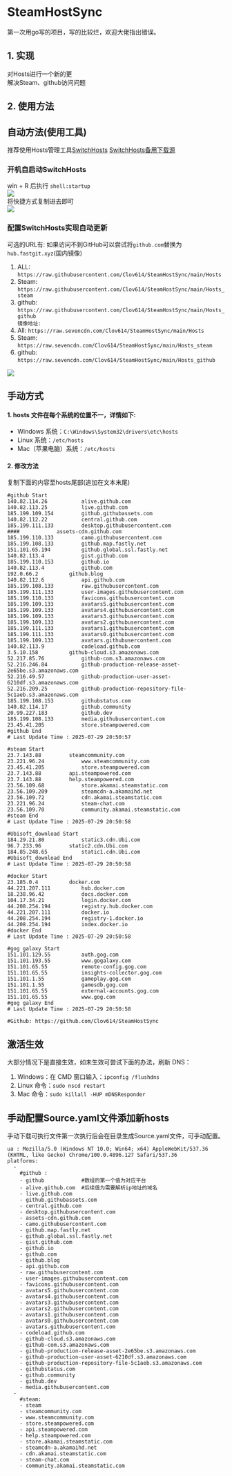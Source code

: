 # SteamHostSync
第一次用go写的项目，写的比较烂，欢迎大佬指出错误。

## 1. 实现
对Hosts进行一个新的更  
解决Steam、github访问问题

## 2. 使用方法
## 自动方法(使用工具)
推荐使用Hosts管理工具[SwitchHosts](https://github.com/oldj/SwitchHosts) 
[SwitchHosts备用下载源](https://nas.iaimi.info/s/nT5pb8jMQp32QwB)
### 开机自启动SwitchHosts
win + R 后执行 `shell:startup`    
![](/img/1.png)  
将快捷方式复制进去即可  
![](/img/2.png)  
### 配置SwitchHosts实现自动更新  
可选的URL有:
如果访问不到GitHub可以尝试将`github.com`替换为`hub.fastgit.xyz`(国内镜像)
1. ALL: `https://raw.githubusercontent.com/Clov614/SteamHostSync/main/Hosts`  
2. Steam: `https://raw.githubusercontent.com/Clov614/SteamHostSync/main/Hosts_steam`  
3. github: `https://raw.githubusercontent.com/Clov614/SteamHostSync/main/Hosts_github`    
`镜像地址:`
4. All: `https://raw.sevencdn.com/Clov614/SteamHostSync/main/Hosts`  
5. Steam: `https://raw.sevencdn.com/Clov614/SteamHostSync/main/Hosts_steam`  
6. github: `https://raw.sevencdn.com/Clov614/SteamHostSync/main/Hosts_github`  

![](/img/3.png)

## 手动方式
#### 1. hosts 文件在每个系统的位置不一，详情如下:
- Windows 系统：`C:\Windows\System32\drivers\etc\hosts`
- Linux 系统：`/etc/hosts`
- Mac（苹果电脑）系统：`/etc/hosts`

#### 2. 修改方法
复制下面的内容至hosts尾部(追加在文本末尾)

```
#github Start
140.82.114.26			alive.github.com
140.82.113.25			live.github.com
185.199.109.154			github.githubassets.com
140.82.112.22			central.github.com
185.199.111.133			desktop.githubusercontent.com
####			assets-cdn.github.com
185.199.110.133			camo.githubusercontent.com
185.199.108.133			github.map.fastly.net
151.101.65.194			github.global.ssl.fastly.net
140.82.113.4			gist.github.com
185.199.110.153			github.io
140.82.113.4			github.com
192.0.66.2			github.blog
140.82.112.6			api.github.com
185.199.108.133			raw.githubusercontent.com
185.199.111.133			user-images.githubusercontent.com
185.199.110.133			favicons.githubusercontent.com
185.199.109.133			avatars5.githubusercontent.com
185.199.109.133			avatars4.githubusercontent.com
185.199.109.133			avatars3.githubusercontent.com
185.199.109.133			avatars2.githubusercontent.com
185.199.111.133			avatars1.githubusercontent.com
185.199.111.133			avatars0.githubusercontent.com
185.199.109.133			avatars.githubusercontent.com
140.82.113.9			codeload.github.com
3.5.10.158			github-cloud.s3.amazonaws.com
52.217.85.76			github-com.s3.amazonaws.com
52.216.246.84			github-production-release-asset-2e65be.s3.amazonaws.com
52.216.49.57			github-production-user-asset-6210df.s3.amazonaws.com
52.216.209.25			github-production-repository-file-5c1aeb.s3.amazonaws.com
185.199.108.153			githubstatus.com
140.82.114.17			github.community
20.99.227.183			github.dev
185.199.108.133			media.githubusercontent.com
23.45.41.205			store.steampowered.com
#github End
# Last Update Time : 2025-07-29 20:50:57 

#steam Start
23.7.143.88			steamcommunity.com
23.221.96.24			www.steamcommunity.com
23.45.41.205			store.steampowered.com
23.7.143.88			api.steampowered.com
23.7.143.88			help.steampowered.com
23.56.109.68			store.akamai.steamstatic.com
23.56.109.209			steamcdn-a.akamaihd.net
23.56.109.72			cdn.akamai.steamstatic.com
23.221.96.24			steam-chat.com
23.56.109.70			community.akamai.steamstatic.com
#steam End
# Last Update Time : 2025-07-29 20:50:58 

#Ubisoft_download Start
184.29.21.80			static3.cdn.Ubi.com
96.7.233.96			static2.cdn.Ubi.com
184.85.248.65			static1.cdn.Ubi.com
#Ubisoft_download End
# Last Update Time : 2025-07-29 20:50:58 

#docker Start
23.185.0.4			docker.com
44.221.207.111			hub.docker.com
18.238.96.42			docs.docker.com
104.17.34.21			login.docker.com
44.208.254.194			registry.hub.docker.com
44.221.207.111			docker.io
44.208.254.194			registry-1.docker.io
44.208.254.194			index.docker.io
#docker End
# Last Update Time : 2025-07-29 20:50:58 

#gog galaxy Start
151.101.129.55			auth.gog.com
151.101.193.55			www.gogalaxy.com
151.101.65.55			remote-config.gog.com
151.101.65.55			insights-collector.gog.com
151.101.1.55			gameplay.gog.com
151.101.1.55			gamesdb.gog.com
151.101.65.55			external-accounts.gog.com
151.101.65.55			www.gog.com
#gog galaxy End
# Last Update Time : 2025-07-29 20:50:58 

#Github: https://github.com/Clov614/SteamHostSync

```

## 激活生效
大部分情况下是直接生效，如未生效可尝试下面的办法，刷新 DNS：
1. Windows：在 CMD 窗口输入：`ipconfig /flushdns`
2. Linux 命令：`sudo nscd restart`
3. Mac 命令：`sudo killall -HUP mDNSResponder`  

## 手动配置Source.yaml文件添加新hosts  
手动下载可执行文件第一次执行后会在目录生成Source.yaml文件，可手动配置。  

```
ua : Mozilla/5.0 (Windows NT 10.0; Win64; x64) AppleWebKit/537.36 (KHTML, like Gecko) Chrome/100.0.4896.127 Safari/537.36
platforms:
  -
    #github :
    - github            #数组的第一个值为对应平台
    - alive.github.com  #后续值为需要解析ip地址的域名
    - live.github.com
    - github.githubassets.com
    - central.github.com
    - desktop.githubusercontent.com
    - assets-cdn.github.com
    - camo.githubusercontent.com
    - github.map.fastly.net
    - github.global.ssl.fastly.net
    - gist.github.com
    - github.io
    - github.com
    - github.blog
    - api.github.com
    - raw.githubusercontent.com
    - user-images.githubusercontent.com
    - favicons.githubusercontent.com
    - avatars5.githubusercontent.com
    - avatars4.githubusercontent.com
    - avatars3.githubusercontent.com
    - avatars2.githubusercontent.com
    - avatars1.githubusercontent.com
    - avatars0.githubusercontent.com
    - avatars.githubusercontent.com
    - codeload.github.com
    - github-cloud.s3.amazonaws.com
    - github-com.s3.amazonaws.com
    - github-production-release-asset-2e65be.s3.amazonaws.com
    - github-production-user-asset-6210df.s3.amazonaws.com
    - github-production-repository-file-5c1aeb.s3.amazonaws.com
    - githubstatus.com
    - github.community
    - github.dev
    - media.githubusercontent.com
  -
    #steam:
    - steam
    - steamcommunity.com
    - www.steamcommunity.com
    - store.steampowered.com
    - api.steampowered.com
    - help.steampowered.com
    - store.akamai.steamstatic.com
    - steamcdn-a.akamaihd.net
    - cdn.akamai.steamstatic.com
    - steam-chat.com
    - community.akamai.steamstatic.com
```
